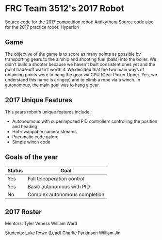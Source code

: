 # FRC Team 3512's 2017 Robot

Source code for the 2017 competition robot: Antikythera
Source code also for the 2017 practice robot: Hyperion

## Game

The objective of the game is to score as many points as possible by transporting gears to the airship and shooting fuel (balls) into the boiler. We didn't build a shooter because we haven't built consistent ones yet and the point trade-off wasn't worth it. We decided that the two main ways of obtaining points were to hang the gear via GPU (Gear Picker Upper. Yes, we understand this name is cringey) and to climb a rope via a winch. In autonomous, the main goal was to hang a gear.

## 2017 Unique Features

This years robot's unique features include:

- Autonoumous with superimposed PID controllers controlling the position and heading
- Hot-swappable camera streams
- Pneumatic code galore
- Simple winch code

## Goals of the year

|Status|Goal|
|------|----|
|Yes|Full teleoperation control|
|Yes|Basic autonomous with PID|
|No |Complex autonomous completion|

## 2017 Roster

Mentors:
Tyler Veness
William Ward

Students:
Luke Rowe (Lead)
Charlie Parkinson
William Jin
